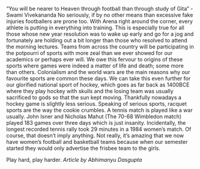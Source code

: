 <!-- TITLE:Where Legends Are Born -->

“You will be nearer to Heaven through football than through study of Gita” -Swami Vivekananda
No seriously, if by no other means than excessive fake injuries footballers are prone too. With Arena right around the corner, every athlete is putting in everything into training. This is especially true for all those whose new year resolution was to wake up early and go for a jog and fortunately are holding out a bit longer than those who resolved to attend the morning lectures.
Teams from across the country will be participating in the potpourri of sports with more zeal than we ever showed for our academics or perhaps ever will. We owe this fervour to origins of these sports where games were indeed a matter of life and death; some more than others. Colonialism and the world wars are the main reasons why our favourite sports are common these days. We can take this even further for our glorified national sport of hockey, which goes as far back as 1400BCE where they play hockey with skulls and the losing team was usually sacrificed to gods so that the sun kept moving. Thankfully nowadays a hockey game is slightly less serious.
Speaking of serious sports, racquet sports are the way the cookie crumbles. A tennis match is played like a war usually. John Isner and Nicholas Mahut (The 70-68 Wimbledon match) played 183 games over three days which is just insanity. Incidentally, the longest recorded tennis rally took 29 minutes in a 1984 women’s match. Of course, that doesn’t imply anything. Not really, it’s amazing that we now have women’s football and basketball teams because when our semester started they would only advertise the frisbee team to the girls.

Play hard, play harder.
*Article by Abhimanyu Dasgupta*